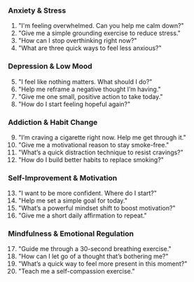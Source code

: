 ### Anxiety & Stress  
1. "I'm feeling overwhelmed. Can you help me calm down?"  
2. "Give me a simple grounding exercise to reduce stress."  
3. "How can I stop overthinking right now?"  
4. "What are three quick ways to feel less anxious?"  

### Depression & Low Mood  
5. "I feel like nothing matters. What should I do?"  
6. "Help me reframe a negative thought I’m having."  
7. "Give me one small, positive action to take today."  
8. "How do I start feeling hopeful again?"  

### Addiction & Habit Change  
9. "I’m craving a cigarette right now. Help me get through it."  
10. "Give me a motivational reason to stay smoke-free."  
11. "What’s a quick distraction technique to resist cravings?"  
12. "How do I build better habits to replace smoking?"  

### Self-Improvement & Motivation  
13. "I want to be more confident. Where do I start?"  
14. "Help me set a simple goal for today."  
15. "What’s a powerful mindset shift to boost motivation?"  
16. "Give me a short daily affirmation to repeat."  

### Mindfulness & Emotional Regulation  
17. "Guide me through a 30-second breathing exercise."  
18. "How can I let go of a thought that’s bothering me?"  
19. "What’s a quick way to feel more present in this moment?"  
20. "Teach me a self-compassion exercise."  
